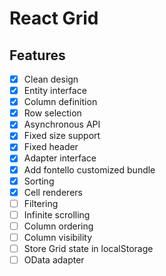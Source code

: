 # React Grid

## Features

- [x] Clean design
- [x] Entity interface
- [x] Column definition
- [x] Row selection
- [x] Asynchronous API
- [x] Fixed size support
- [x] Fixed header
- [x] Adapter interface
- [x] Add fontello customized bundle
- [x] Sorting
- [x] Cell renderers
- [ ] Filtering
- [ ] Infinite scrolling
- [ ] Column ordering
- [ ] Column visibility
- [ ] Store Grid state in localStorage
- [ ] OData adapter
